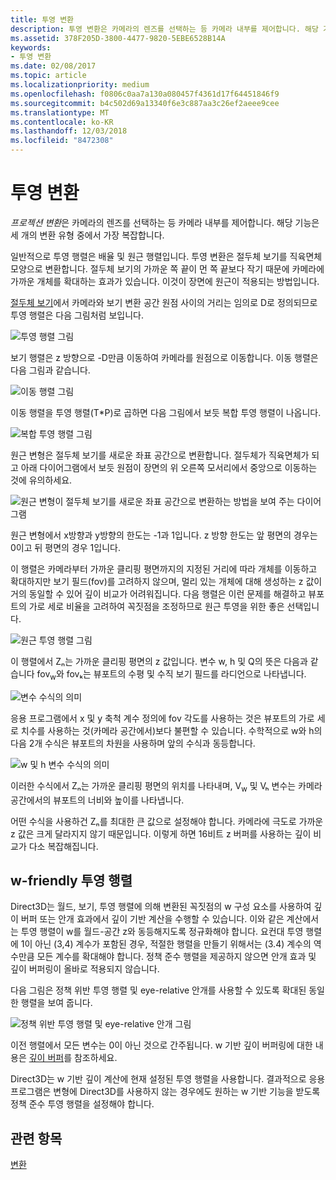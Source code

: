 ```yaml
---
title: 투영 변환
description: 투영 변환은 카메라의 렌즈를 선택하는 등 카메라 내부를 제어합니다. 해당 기능은 세 개의 변환 유형 중에서 가장 복잡합니다.
ms.assetid: 378F205D-3800-4477-9820-5EBE6528B14A
keywords:
- 투영 변환
ms.date: 02/08/2017
ms.topic: article
ms.localizationpriority: medium
ms.openlocfilehash: f0806c0aa7a130a080457f4361d17f64451846f9
ms.sourcegitcommit: b4c502d69a13340f6e3c887aa3c26ef2aeee9cee
ms.translationtype: MT
ms.contentlocale: ko-KR
ms.lasthandoff: 12/03/2018
ms.locfileid: "8472308"
---
```

# <a name="projection-transform"></a>투영 변환


*프로젝션 변환*은 카메라의 렌즈를 선택하는 등 카메라 내부를 제어합니다. 해당 기능은 세 개의 변환 유형 중에서 가장 복잡합니다.

일반적으로 투영 행렬은 배율 및 원근 행렬입니다. 투영 변환은 절두체 보기를 직육면체 모양으로 변환합니다. 절두체 보기의 가까운 쪽 끝이 먼 쪽 끝보다 작기 때문에 카메라에 가까운 개체를 확대하는 효과가 있습니다. 이것이 장면에 원근이 적용되는 방법입니다.

[절두체 보기](viewports-and-clipping.md)에서 카메라와 보기 변환 공간 원점 사이의 거리는 임의로 D로 정의되므로 투영 행렬은 다음 그림처럼 보입니다.

![투영 행렬 그림](images/projmat1.png)

보기 행렬은 z 방향으로 -D만큼 이동하여 카메라를 원점으로 이동합니다. 이동 행렬은 다음 그림과 같습니다.

![이동 행렬 그림](images/projmat2.png)

이동 행렬을 투영 행렬(T\*P)로 곱하면 다음 그림에서 보듯 복합 투영 행렬이 나옵니다.

![복합 투영 행렬 그림](images/projmat3.png)

원근 변형은 절두체 보기를 새로운 좌표 공간으로 변환합니다. 절두체가 직육면체가 되고 아래 다이어그램에서 보듯 원점이 장면의 위 오른쪽 모서리에서 중앙으로 이동하는 것에 유의하세요.

![원근 변형이 절두체 보기를 새로운 좌표 공간으로 변환하는 방법을 보여 주는 다이어그램](images/cuboid.png)

원근 변형에서 x방향과 y방향의 한도는 -1과 1입니다. z 방향 한도는 앞 평면의 경우는 0이고 뒤 평면의 경우 1입니다.

이 행렬은 카메라부터 가까운 클리핑 평면까지의 지정된 거리에 따라 개체를 이동하고 확대하지만 보기 필드(fov)를 고려하지 않으며, 멀리 있는 개체에 대해 생성하는 z 값이 거의 동일할 수 있어 깊이 비교가 어려워집니다. 다음 행렬은 이런 문제를 해결하고 뷰포트의 가로 세로 비율을 고려하여 꼭짓점을 조정하므로 원근 투영을 위한 좋은 선택입니다.

![원근 투영 행렬 그림](images/prjmatx1.png)

이 행렬에서 Zₙ는 가까운 클리핑 평면의 z 값입니다. 변수 w, h 및 Q의 뜻은 다음과 같습니다 fov<sub>w</sub>와 fovₖ는 뷰포트의 수평 및 수직 보기 필드를 라디언으로 나타냅니다.

![변수 수식의 의미](images/prjmatx2.png)

응용 프로그램에서 x 및 y 축척 계수 정의에 fov 각도를 사용하는 것은 뷰포트의 가로 세로 치수를 사용하는 것(카메라 공간에서)보다 불편할 수 있습니다. 수학적으로 w와 h의 다음 2개 수식은 뷰포트의 차원을 사용하며 앞의 수식과 동등합니다.

![w 및 h 변수 수식의 의미](images/prjmatx3.png)

이러한 수식에서 Zₙ는 가까운 클리핑 평면의 위치를 나타내며, V<sub>w</sub> 및 Vₕ 변수는 카메라 공간에서의 뷰포트의 너비와 높이를 나타냅니다.

어떤 수식을 사용하건 Zₙ를 최대한 큰 값으로 설정해야 합니다. 카메라에 극도로 가까운 z 값은 크게 달라지지 않기 때문입니다. 이렇게 하면 16비트 z 버퍼를 사용하는 깊이 비교가 다소 복잡해집니다.

## <a name="span-idawfriendlyprojectionmatrixspanspan-idawfriendlyprojectionmatrixspanspan-idawfriendlyprojectionmatrixspana-w-friendly-projection-matrix"></a><span id="A_W_Friendly_Projection_Matrix"></span><span id="a_w_friendly_projection_matrix"></span><span id="A_W_FRIENDLY_PROJECTION_MATRIX"></span>w-friendly 투영 행렬


Direct3D는 월드, 보기, 투영 행렬에 의해 변환된 꼭짓점의 w 구성 요소를 사용하여 깊이 버퍼 또는 안개 효과에서 깊이 기반 계산을 수행할 수 있습니다. 이와 같은 계산에서는 투영 행렬이 w를 월드-공간 z와 동등해지도록 정규화해야 합니다. 요컨대 투영 행렬에 1이 아닌 (3,4) 계수가 포함된 경우, 적절한 행렬을 만들기 위해서는 (3.4) 계수의 역수만큼 모든 계수를 확대해야 합니다. 정책 준수 행렬을 제공하지 않으면 안개 효과 및 깊이 버퍼링이 올바로 적용되지 않습니다.

다음 그림은 정책 위반 투영 행렬 및 eye-relative 안개를 사용할 수 있도록 확대된 동일한 행렬을 보여 줍니다.

![정책 위반 투영 행렬 및 eye-relative 안개 그림](images/eyerlmx.png)

이전 행렬에서 모든 변수는 0이 아닌 것으로 간주됩니다. w 기반 깊이 버퍼링에 대한 내용은 [깊이 버퍼](depth-buffers.md)를 참조하세요.

Direct3D는 w 기반 깊이 계산에 현재 설정된 투영 행렬을 사용합니다. 결과적으로 응용 프로그램은 변형에 Direct3D를 사용하지 않는 경우에도 원하는 w 기반 기능을 받도록 정책 준수 투영 행렬을 설정해야 합니다.

## <a name="span-idrelated-topicsspanrelated-topics"></a><span id="related-topics"></span>관련 항목


[변환](transforms.md)

 

 




